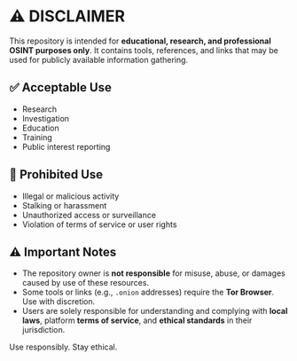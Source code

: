 # ⚠️ DISCLAIMER

This repository is intended for **educational, research, and professional OSINT purposes only**.
It contains tools, references, and links that may be used for publicly available information gathering.

## ✅ Acceptable Use
- Research
- Investigation
- Education
- Training
- Public interest reporting

## 🚫 Prohibited Use
- Illegal or malicious activity
- Stalking or harassment
- Unauthorized access or surveillance
- Violation of terms of service or user rights

## ⚠️ Important Notes
- The repository owner is **not responsible** for misuse, abuse, or damages caused by use of these resources.
- Some tools or links (e.g., `.onion` addresses) require the **Tor Browser**. Use with discretion.
- Users are solely responsible for understanding and complying with **local laws**, platform **terms of service**, and **ethical standards** in their jurisdiction.

Use responsibly. Stay ethical.
